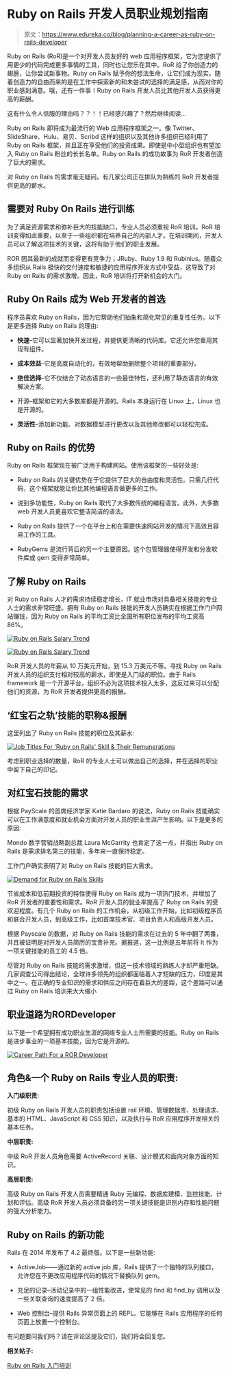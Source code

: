 # Ruby on Rails 开发人员职业规划指南

> 原文：<https://www.edureka.co/blog/planning-a-career-as-ruby-on-rails-developer>

Ruby on Rails (RoR)是一个对开发人员友好的 web 应用程序框架，它为您提供了用更少的代码完成更多事情的工具，同时也让您乐在其中。RoR 给了你创造力的翅膀，让你尝试新事物。Ruby on Rails 赋予你的想法生命，让它们成为现实。随着创造力的自由而来的是在工作中探索新的和未尝试的选择的满足感，从而对你的职业感到满意。哦，还有一件事！Ruby on Rails 开发人员比其他开发人员获得更高的薪酬。

这有什么令人信服的理由吗？？！！已经感兴趣了？然后继续阅读…

Ruby on Rails 即将成为最流行的 Web 应用程序框架之一。像 Twitter、SlideShare、Hulu、易贝、Scribd 这样的组织以及其他许多组织已经利用了 Ruby on Rails 框架，并且正在享受他们的投资成果。即使是中小型组织也有望加入 Ruby on Rails 粉丝的长长名单。Ruby on Rails 的成功故事为 RoR 开发者创造了巨大的需求。

对 Ruby on Rails 的需求毫无疑问。有几家公司正在排队为熟练的 RoR 开发者提供更高的薪水。

## **需要对 Ruby On Rails 进行训练**

为了满足资源需求和弥补巨大的技能缺口，专业人员必须重视 RoR 培训。RoR 培训变得如此重要，以至于一些组织都在培养自己的内部人才。在培训期间，开发人员可以了解这项技术的关键，这将有助于他们的职业发展。

ROR 因其最新的成就而变得更有竞争力；JRuby、Ruby 1.9 和 Rubinius。随着众多组织从 Rails 极快的交付速度和敏捷的应用程序开发方式中受益，这导致了对 Ruby on Rails 的需求激增。因此，RoR 培训将打开新机会的大门。

## **Ruby On Rails 成为 Web 开发者的首选**

程序员喜欢 Ruby on Rails，因为它帮助他们抽象和简化常见的重复性任务。以下是更多选择 Ruby on Rails 的理由:

*   **快速**–它可以显著加快开发过程，并提供更清晰的代码库。它还允许您重用其现有组件。

*   **成本效益**–它是高度自动化的，有效地帮助删除整个项目的重要部分。

*   **绝佳选择**–它不仅结合了动态语言的一些最佳特性，还利用了静态语言的有效解决方案。

*   开源–框架和它的大多数库都是开源的。Rails 本身运行在 Linux 上，Linux 也是开源的。

*   **灵活性**–添加新功能、对数据模型进行更改以及其他修改都可以轻松完成。

## **Ruby on Rails 的优势**

Ruby on Rails 框架现在被广泛用于构建网站。使用该框架的一些好处是:

*   Ruby on Rails 的关键优势在于它提供了巨大的自由度和灵活性。只需几行代码，这个框架就能让你比其他编程语言做更多的工作。

*   说到多功能性，Ruby on Rails 取代了大多数传统的编程语言。此外，大多数 web 开发人员更喜欢它整洁简洁的语法。

*   Ruby on Rails 提供了一个在平台上和在需要快速网站开发的情况下高效且容易工作的工具。

*   RubyGems 是流行背后的另一个主要原因。这个包管理器使得开发和分发软件库或 gem 变得非常简单。

## **了解 Ruby on Rails**

对 Ruby on Rails 人才的需求持续稳定增长，IT 就业市场对具备相关技能的专业人士的需求非常旺盛。拥有 Ruby on Rails 技能的开发人员确实在根据工作门户网站赚钱，因为 Ruby on Rails 的平均工资比全国所有职位发布的平均工资高 86%。

[![Ruby on Rails Salary Trend](img/05ac348f09e191b66da72ffb6d580803.png "Ruby on Rails Salary Trend")](https://www.edureka.co/blog/wp-content/uploads/2015/06/ruby-salary.png)

[![Ruby on Rails Salary Trend](img/fbe82a59a0096d83720da0524f14034e.png "Ruby on Rails Salary Trend")](https://www.edureka.co/blog/wp-content/uploads/2015/06/ruby-salary-trend.png)

RoR 开发人员的年薪从 10 万美元开始，到 15.3 万美元不等。寻找 Ruby on Rails 开发人员的组织支付相对较高的薪水，即使是入门级的职位。由于 Rails framework 是一个开源平台，组织不必为这项技术投入太多，这反过来可以分配他们的资源，为 RoR 开发者提供更高的报酬。

## **‘红宝石之轨’技能的职称&报酬**

这里列出了 Ruby on Rails 技能的职位及其薪水:

[![Job Titles For 'Ruby on Rails' Skill & Their Remunerations](img/8ea3219703f7953a4e1d1262a2d4ebd6.png "Job Titles For 'Ruby on Rails' Skill & Their Remunerations")](https://www.edureka.co/blog/wp-content/uploads/2015/06/job-title-salary-ruby.png)

考虑到职业选择的数量，RoR 的专业人士可以做出自己的选择，并在选择的职业中留下自己的印记。

## **对红宝石技能的需求**

根据 PayScale 的首席经济学家 Katie Bardaro 的说法，Ruby on Rails 技能确实可以在工作满意度和就业机会方面对开发人员的职业生涯产生影响。以下是更多的原因:

Mondo 数字营销战略副总裁 Laura McGarrity 也肯定了这一点，并指出 Ruby on Rails 是需求排名第三的技能，多年来一直保持稳定。

工作门户确实表明了对 Ruby on Rails 技能的巨大需求。

[![Demand for Ruby on Rails Skills](img/cca26d30fdcdc5b05ed472b20be4fd0b.png "Demand for Ruby on Rails Skills")](https://www.edureka.co/blog/wp-content/uploads/2015/06/jobtrend-ruby.png)

节省成本和低前期投资的特性使得 Ruby on Rails 成为一项热门技术，并增加了 RoR 开发者的重要性和需求。RoR 开发人员的就业率提高了 Ruby on Rails 的受欢迎程度。有几个 Ruby on Rails 的工作机会，从初级工作开始，比如初级程序员和联合开发人员，到高级工作，比如首席技术官、项目负责人和高级开发人员。

根据 Payscale 的数据，对 Ruby on Rails 技能的需求在过去的 5 年中翻了两番，并且被证明是对开发人员简历的宝贵补充。据报道，这一比例是五年前将 It 作为一项关键技能的员工的 4.5 倍。

尽管对 Ruby on Rails 技能的需求激增，但这一技术领域的熟练人才却严重短缺。几家调查公司得出结论，全球许多领先的组织都面临着人才短缺的压力，印度是其中之一。在正确的专业知识的需求和供应之间存在着巨大的差距，这个差距可以通过 Ruby on Rails 培训来大大缩小

## **职业道路为**ROR**Developer**

以下是一个希望拥有成功职业生涯的网络专业人士所需要的技能。Ruby on Rails 是进步事业的一项基本技能，因为它是开源的。

[![Career Path For a ROR Developer](img/bd11b7ac2cf818bbd8b231ebf5ea2f71.png "Career Path For a ROR Developer")](https://www.edureka.co/blog/wp-content/uploads/2015/06/career-path-ruby.png)

## **角色&一个 Ruby on Rails 专业人员的职责:**

**入门级职责:**

初级 Ruby on Rails 开发人员的职责包括设置 rail 环境、管理数据库、处理请求、基本的 HTML、JavaScript 和 CSS 知识，以及执行与 RoR 应用程序开发相关的基本任务。

**中层职责:**

中级 RoR 开发人员角色需要 ActiveRecord 关联、设计模式和面向对象方面的知识。

**高层职责:**

高级 Ruby on Rails 开发人员需要精通 Ruby 元编程、数据库建模、监控技能、计划和评估。高级 RoR 开发人员必须具备的另一项关键技能是识别内存和性能问题的强大分析能力。

## **Ruby on Rails 的新功能**

Rails 在 2014 年发布了 4.2 最终版。以下是一些新功能:

*   ActiveJob——通过新的 active job 库，Rails 提供了一个独特的队列接口，允许您在不更改应用程序代码的情况下替换队列 gem。

*   充足的记录–活动记录中的一组性能改进，使常见的 find 和 find_by 调用以及一些关联查询的速度提高了 2 倍。

*   Web 控制台–提供 Rails 异常页面上的 REPL。它能够在 Rails 应用程序的任何页面上放置一个控制台。

有问题要问我们吗？请在评论区提及它们，我们将会回复您。

**相关帖子:**

[Ruby on Rails 入门培训](https://www.edureka.co/ruby-on-rails-sp)
